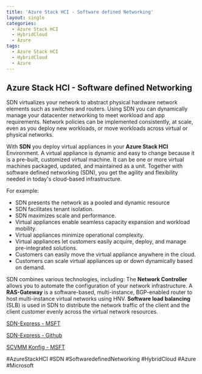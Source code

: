 ```yaml
---
title: 'Azure Stack HCI - Software defined Networking'
layout: single
categories:
  - Azure Stack HCI
  - HybridCloud
  - Azure
tags:
  - Azure Stack HCI
  - HybridCloud
  - Azure
---
```


## **Azure Stack HCI  - Software defined Networking**

SDN virtualizes your network to abstract physical hardware network elements such as switches and routers. Using SDN you can dynamically manage your datacenter networking to meet workload and app requirements. Network policies can be implemented consistently, at scale, even as you deploy new workloads, or move workloads across virtual or physical networks.

With **SDN** you deploy virtual appliances in your **Azure Stack HCI** Environment. A virtual appliance is dynamic and easy to change because it is a pre-built, customized virtual machine. It can be one or more virtual machines packaged, updated, and maintained as a unit. Together with software defined networking (SDN), you get the agility and flexibility needed in today's cloud-based infrastructure. 

For example:
- SDN presents the network as a pooled and dynamic resource
- SDN facilitates tenant isolation.
- SDN maximizes scale and performance.
- Virtual appliances enable seamless capacity expansion and workload mobility.
- Virtual appliances minimize operational complexity.
- Virtual appliances let customers easily acquire, deploy, and manage pre-integrated solutions.
- Customers can easily move the virtual appliance anywhere in the cloud.
- Customers can scale virtual appliances up or down dynamically based on demand.

SDN combines various technologies, including:
The **Network Controller** allows you to automate the configuration of your network infrastructure.
A **RAS-Gateway** is a software-based, multi-instance, BGP-enabled router to host multi-instance virtual networks using HNV.
**Software load balancing** (SLB) is used in SDN to distribute the network traffic of the client and the client customer evenly across the virtual network resources. 

[SDN-Express - MSFT](https://lnkd.in/deeBaAz7)

[SDN-Express - Github](https://lnkd.in/d7ffG8_2)

[SCVMM Konfig - MSFT](https://lnkd.in/dR66egYy)

#AzureStackHCI
#SDN
#SoftwaredefinedNetworking
#HybridCloud
#Azure
#Microsoft
